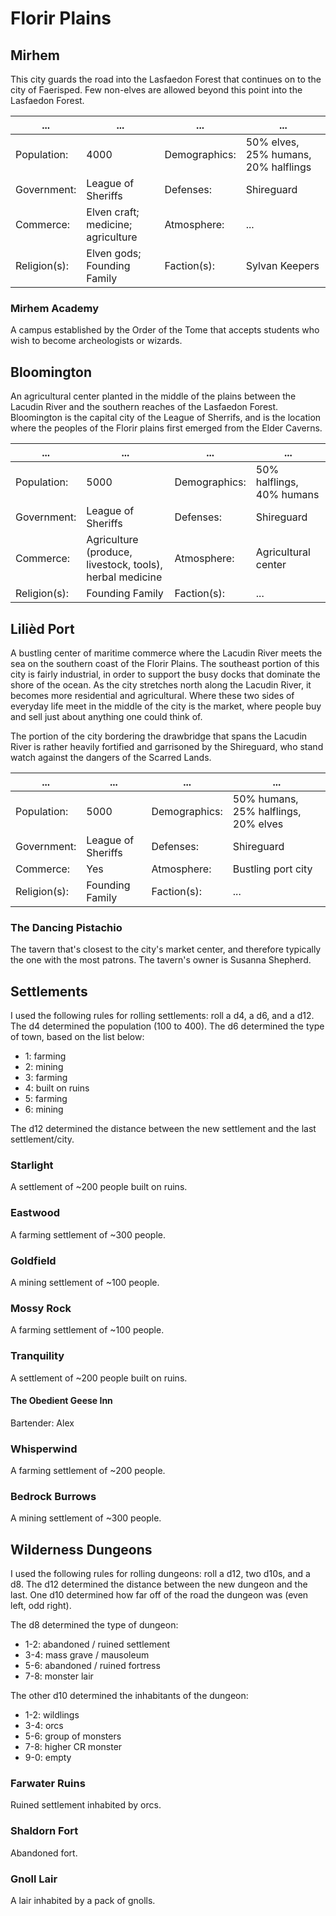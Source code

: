 # Florir Plains

## Mirhem

This city guards the road into the Lasfaedon Forest that continues on to the city of Faerisped.
Few non-elves are allowed beyond this point into the Lasfaedon Forest.

| ... | ... | ... | ... |
| --- | --- | --- | --- |
| Population:  | 4000                               | Demographics: | 50% elves, 25% humans, 20% halflings |
| Government:  | League of Sheriffs                 | Defenses:     | Shireguard                           |
| Commerce:    | Elven craft; medicine; agriculture | Atmosphere:   | ...                                  |
| Religion(s): | Elven gods; Founding Family        | Faction(s):   | Sylvan Keepers                       |

### Mirhem Academy

A campus established by the Order of the Tome that accepts students who wish to become archeologists or wizards.

## Bloomington

An agricultural center planted in the middle of the plains between the Lacudin River and the southern reaches of the Lasfaedon Forest.
Bloomington is the capital city of the League of Sherrifs, and is the location where the peoples of the Florir plains first emerged from the Elder Caverns.

| ... | ... | ... | ... |
| --- | --- | --- | --- |
| Population:  | 5000                                                     | Demographics: | 50% halflings, 40% humans |
| Government:  | League of Sheriffs                                       | Defenses:     | Shireguard                |
| Commerce:    | Agriculture (produce, livestock, tools), herbal medicine | Atmosphere:   | Agricultural center       |
| Religion(s): | Founding Family                                          | Faction(s):   | ...                       |

## Lilièd Port

A bustling center of maritime commerce where the Lacudin River meets the sea on the southern coast of the Florir Plains.
The southeast portion of this city is fairly industrial, in order to support the busy docks that dominate the shore of the ocean.
As the city stretches north along the Lacudin River, it becomes more residential and agricultural.
Where these two sides of everyday life meet in the middle of the city is the market, where people buy and sell just about anything one could think of.

The portion of the city bordering the drawbridge that spans the Lacudin River is rather heavily fortified and garrisoned by the Shireguard, who stand watch against the dangers of the Scarred Lands.

| ... | ... | ... | ... |
| --- | --- | --- | --- |
| Population:  | 5000               | Demographics: | 50% humans, 25% halflings, 20% elves |
| Government:  | League of Sheriffs | Defenses:     | Shireguard                           |
| Commerce:    | Yes                | Atmosphere:   | Bustling port city                   |
| Religion(s): | Founding Family    | Faction(s):   | ...                                  |

### The Dancing Pistachio

The tavern that's closest to the city's market center, and therefore typically the one with the most patrons.
The tavern's owner is Susanna Shepherd.

## Settlements

I used the following rules for rolling settlements: roll a d4, a d6, and a d12.
The d4 determined the population (100 to 400).
The d6 determined the type of town, based on the list below:

- 1: farming
- 2: mining
- 3: farming
- 4: built on ruins
- 5: farming
- 6: mining

The d12 determined the distance between the new settlement and the last settlement/city.

### Starlight

A settlement of ~200 people built on ruins.

### Eastwood

A farming settlement of ~300 people.

### Goldfield

A mining settlement of ~100 people.

### Mossy Rock

A farming settlement of ~100 people.

### Tranquility

A settlement of ~200 people built on ruins.

#### The Obedient Geese Inn

Bartender: Alex

### Whisperwind

A farming settlement of ~200 people.

### Bedrock Burrows

A mining settlement of ~300 people.

## Wilderness Dungeons

I used the following rules for rolling dungeons: roll a d12, two d10s, and a d8.
The d12 determined the distance between the new dungeon and the last.
One d10 determined how far off of the road the dungeon was (even left, odd right).

The d8 determined the type of dungeon:

- 1-2: abandoned / ruined settlement
- 3-4: mass grave / mausoleum
- 5-6: abandoned / ruined fortress
- 7-8: monster lair

The other d10 determined the inhabitants of the dungeon:

- 1-2: wildlings
- 3-4: orcs
- 5-6: group of monsters
- 7-8: higher CR monster
- 9-0: empty

### Farwater Ruins

Ruined settlement inhabited by orcs.

### Shaldorn Fort

Abandoned fort.

### Gnoll Lair

A lair inhabited by a pack of gnolls.

